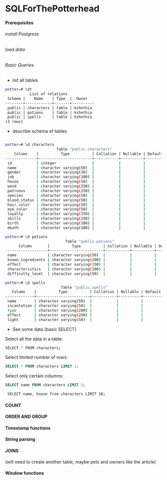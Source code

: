 # SQLForThePotterhead

#### Prerequisites 
######  install Postgress 

######  load data 

###### Basic Queries 
- list all tables 

```sh
potter=# \dt
           List of relations
 Schema |    Name    | Type  |  Owner
--------+------------+-------+----------
 public | characters | table | kshethia
 public | potions    | table | kshethia
 public | spells     | table | kshethia
(3 rows)
```
- describe schema of tables

```sh

potter=# \d characters
                       Table "public.characters"
    Column    |          Type          | Collation | Nullable | Default
--------------+------------------------+-----------+----------+---------
 id           | integer                |           |          |
 name         | character varying(50)  |           |          |
 gender       | character varying(20)  |           |          |
 job          | character varying(100) |           |          |
 house        | character varying(50)  |           |          |
 wand         | character varying(250) |           |          |
 patronus     | character varying(250) |           |          |
 species      | character varying(50)  |           |          |
 blood_status | character varying(50)  |           |          |
 hair_color   | character varying(50)  |           |          |
 eye_color    | character varying(50)  |           |          |
 loyalty      | character varying(250) |           |          |
 skills       | character varying(250) |           |          |
 birth        | character varying(100) |           |          |
 death        | character varying(100) |           |          |

potter=# \d potions
                           Table "public.potions"
      Column       |          Type          | Collation | Nullable | Default
-------------------+------------------------+-----------+----------+---------
 name              | character varying(50)  |           |          |
 known_ingredients | character varying(200) |           |          |
 effect            | character varying(150) |           |          |
 characteristics   | character varying(200) |           |          |
 difficulty_level  | character varying(50)  |           |          |

potter=# \d spells
                         Table "public.spells"
   Column    |          Type          | Collation | Nullable | Default
-------------+------------------------+-----------+----------+---------
 name        | character varying(50)  |           |          |
 incantation | character varying(50)  |           |          |
 type        | character varying(200) |           |          |
 effect      | character varying(250) |           |          |
 light       | character varying(50)  |           |          |

``` 
- See some data (basic SELECT)

Select all the data in a table: 

```sh
SELECT * FROM characters; 
```

Select limited number of rows: 
```sql 
SELECT * FROM characters LIMIT 2;
```

Select only certain columns: 

```sql 
SELECT name FROM characters LIMIT 5;
``` 

```sh 
 SELECT name, house from characters LIMIT 10;
```


#### COUNT 

#### ORDER AND GROUP

#### Timestamp functions

#### String parsing 

#### JOINS 
(will need to create another table, maybe pets and owners like the article)
#### Window functions 




